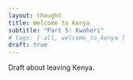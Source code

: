 ```yaml
---
layout: thought
title: Welcome to Kenya
subtitle: "Part 5: Kwaheri"
# tags: [ all, welcome_to_kenya ]
draft: true
---
```


Draft about leaving Kenya.

